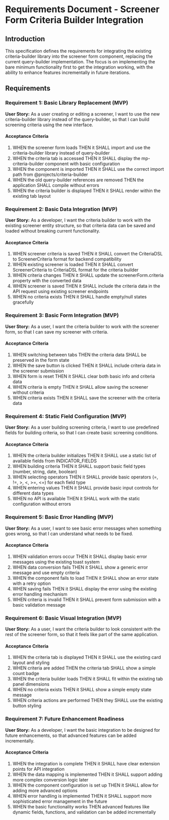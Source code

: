 # Requirements Document - Screener Form Criteria Builder Integration

## Introduction

This specification defines the requirements for integrating the existing criteria-builder library into the screener form component, replacing the current query-builder implementation. The focus is on implementing the bare minimum functionality first to get the integration working, with the ability to enhance features incrementally in future iterations.

## Requirements

### Requirement 1: Basic Library Replacement (MVP)

**User Story:** As a user creating or editing a screener, I want to use the new criteria-builder library instead of the query-builder, so that I can build screening criteria using the new interface.

#### Acceptance Criteria

1. WHEN the screener form loads THEN it SHALL import and use the criteria-builder library instead of query-builder
2. WHEN the criteria tab is accessed THEN it SHALL display the mp-criteria-builder component with basic configuration
3. WHEN the component is imported THEN it SHALL use the correct import path from @projects/criteria-builder
4. WHEN the old query-builder references are removed THEN the application SHALL compile without errors
5. WHEN the criteria builder is displayed THEN it SHALL render within the existing tab layout

### Requirement 2: Basic Data Integration (MVP)

**User Story:** As a developer, I want the criteria builder to work with the existing screener entity structure, so that criteria data can be saved and loaded without breaking current functionality.

#### Acceptance Criteria

1. WHEN screener criteria is saved THEN it SHALL convert the CriteriaDSL to ScreenerCriteria format for backend compatibility
2. WHEN existing screener is loaded THEN it SHALL convert ScreenerCriteria to CriteriaDSL format for the criteria builder
3. WHEN criteria changes THEN it SHALL update the screenerForm.criteria property with the converted data
4. WHEN screener is saved THEN it SHALL include the criteria data in the API request using existing screener endpoints
5. WHEN no criteria exists THEN it SHALL handle empty/null states gracefully

### Requirement 3: Basic Form Integration (MVP)

**User Story:** As a user, I want the criteria builder to work with the screener form, so that I can save my screener with criteria.

#### Acceptance Criteria

1. WHEN switching between tabs THEN the criteria data SHALL be preserved in the form state
2. WHEN the save button is clicked THEN it SHALL include criteria data in the screener submission
3. WHEN form is reset THEN it SHALL clear both basic info and criteria data
4. WHEN criteria is empty THEN it SHALL allow saving the screener without criteria
5. WHEN criteria exists THEN it SHALL save the screener with the criteria data

### Requirement 4: Static Field Configuration (MVP)

**User Story:** As a user building screening criteria, I want to use predefined fields for building criteria, so that I can create basic screening conditions.

#### Acceptance Criteria

1. WHEN the criteria builder initializes THEN it SHALL use a static list of available fields from INDICATOR_FIELDS
2. WHEN building criteria THEN it SHALL support basic field types (number, string, date, boolean)
3. WHEN selecting operators THEN it SHALL provide basic operators (=, !=, >, <, >=, <=) for each field type
4. WHEN entering values THEN it SHALL provide basic input controls for different data types
5. WHEN no API is available THEN it SHALL work with the static configuration without errors

### Requirement 5: Basic Error Handling (MVP)

**User Story:** As a user, I want to see basic error messages when something goes wrong, so that I can understand what needs to be fixed.

#### Acceptance Criteria

1. WHEN validation errors occur THEN it SHALL display basic error messages using the existing toast system
2. WHEN data conversion fails THEN it SHALL show a generic error message and use empty criteria
3. WHEN the component fails to load THEN it SHALL show an error state with a retry option
4. WHEN saving fails THEN it SHALL display the error using the existing error handling mechanism
5. WHEN criteria is invalid THEN it SHALL prevent form submission with a basic validation message

### Requirement 6: Basic Visual Integration (MVP)

**User Story:** As a user, I want the criteria builder to look consistent with the rest of the screener form, so that it feels like part of the same application.

#### Acceptance Criteria

1. WHEN the criteria tab is displayed THEN it SHALL use the existing card layout and styling
2. WHEN criteria are added THEN the criteria tab SHALL show a simple count badge
3. WHEN the criteria builder loads THEN it SHALL fit within the existing tab panel dimensions
4. WHEN no criteria exists THEN it SHALL show a simple empty state message
5. WHEN criteria actions are performed THEN they SHALL use the existing button styling

### Requirement 7: Future Enhancement Readiness

**User Story:** As a developer, I want the basic integration to be designed for future enhancements, so that advanced features can be added incrementally.

#### Acceptance Criteria

1. WHEN the integration is complete THEN it SHALL have clear extension points for API integration
2. WHEN the data mapping is implemented THEN it SHALL support adding more complex conversion logic later
3. WHEN the component configuration is set up THEN it SHALL allow for adding more advanced options
4. WHEN error handling is implemented THEN it SHALL support more sophisticated error management in the future
5. WHEN the basic functionality works THEN advanced features like dynamic fields, functions, and validation can be added incrementally
